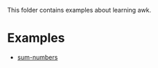 This folder contains examples about learning awk.

# Examples

- [sum-numbers](sum-numbers/Readme.md)
